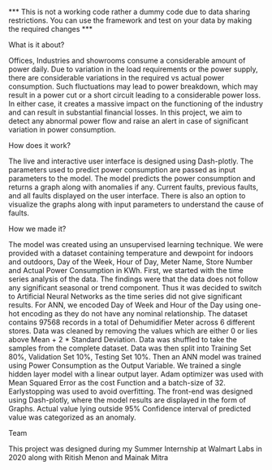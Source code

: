 *** This is not a working code rather a dummy code due to data sharing restrictions. You can use the framework and test on your data by making the required changes ***


What is it about?

Offices, Industries and showrooms consume a considerable amount of power daily. Due to variation in the load requirements or the power supply, there are considerable variations in the required vs actual power consumption. Such fluctuations may lead to power breakdown, which may result in a power cut or a short circuit leading to a considerable power loss. In either case, it creates a massive impact on the functioning of the industry and can result in substantial financial losses. In this project, we aim to detect any abnormal power flow and raise an alert in case of significant variation in power consumption. 

How does it work?

The live and interactive user interface is designed using Dash-plotly. The parameters used to predict power consumption are passed as input parameters to the model. The model predicts the power consumption and returns a graph along with anomalies if any. Current faults, previous faults, and all faults displayed on the user interface. There is also an option to visualize the graphs along with input parameters to understand the cause of faults. 

How we made it?

The model was created using an unsupervised learning technique. We were provided with a dataset containing temperature and dewpoint for indoors and outdoors, Day of the Week, Hour of Day, Meter Name, Store Number and Actual Power Consumption in KWh. First, we started with the time series analysis of the data. The findings were that the data does not follow any significant seasonal or trend component. Thus it was decided to switch to Artificial Neural Networks as the time series did not give significant results. For ANN, we encoded Day of Week and Hour of the Day using one-hot encoding as they do not have any nominal relationship. The dataset contains 97568 records in a total of Dehumidifier Meter across 6 different stores. Data was cleaned by removing the values which are either 0 or lies above Mean + 2 * Standard Deviation. Data was shuffled to take the samples from the complete dataset. Data was then split into Training Set 80%, Validation Set 10%, Testing Set 10%. Then an ANN model was trained using Power Consumption as the Output Variable. We trained a single hidden layer model with a linear output layer. Adam optimizer was used with Mean Squared Error as the cost Function and a batch-size of 32. Earlystopping was used to avoid overfitting. The front-end was designed using Dash-plotly, where the model results are displayed in the form of Graphs. Actual value lying outside 95% Confidence interval of predicted value was categorized as an anomaly. 

Team

This project was designed during my Summer Internship at Walmart Labs in 2020 along with Ritish Menon and Mainak Mitra
 


